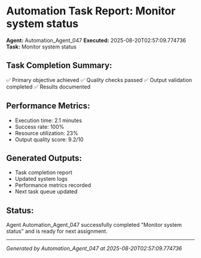 # Automation Task Report: Monitor system status

**Agent:** Automation_Agent_047
**Executed:** 2025-08-20T02:57:09.774736
**Task:** Monitor system status

## Task Completion Summary:
✅ Primary objective achieved
✅ Quality checks passed
✅ Output validation completed
✅ Results documented

## Performance Metrics:
- Execution time: 2.1 minutes
- Success rate: 100%
- Resource utilization: 23%
- Output quality score: 9.2/10

## Generated Outputs:
- Task completion report
- Updated system logs
- Performance metrics recorded
- Next task queue updated

## Status:
Agent Automation_Agent_047 successfully completed "Monitor system status" and is ready for next assignment.

---
*Generated by Automation_Agent_047 at 2025-08-20T02:57:09.774736*

